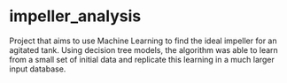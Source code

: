 # impeller_analysis
Project that aims to use Machine Learning to find the ideal impeller for an agitated tank. Using decision tree models, the algorithm was able to learn from a small set of initial data and replicate this learning in a much larger input database.
